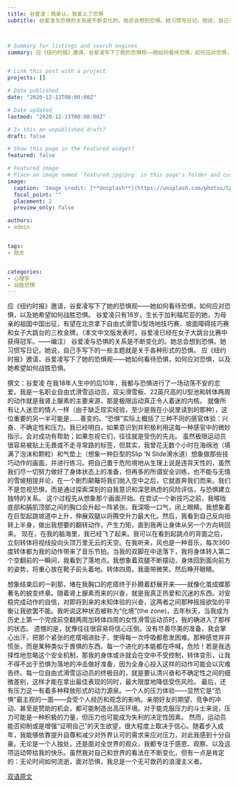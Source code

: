 ```yaml
---
title: 谷爱凌：我承认，我爱上了恐惧
subtitle: 谷爱凌与恐惧的关系是不断变化的。她总会想到恐惧。她习惯写日记，她说，自己手写下的一些主题就是关于各种形式的恐惧。



# Summary for listings and search engines
summary: 应《纽约时报》邀请，谷爱凌写下了她的恐惧观——她如何看待恐惧，如何应对恐惧，以及她希望如何战胜恐惧。


# Link this post with a project
projects: []

# Date published
date: "2020-12-13T00:00:00Z"

# Date updated
lastmod: "2020-12-13T00:00:00Z"

# Is this an unpublished draft?
draft: false

# Show this page in the Featured widget?
featured: false

# Featured image
# Place an image named `featured.jpg/png` in this page's folder and customize its options here.
image:
  caption: 'Image credit: [**Unsplash**](https://unsplash.com/photos/CpkOjOcXdUY)'
  focal_point: ""
  placement: 2
  preview_only: false

authors:
- admin


tags:
- 励志


categories:
- 心理学
- 战胜恐惧
---
```








应《纽约时报》邀请，谷爱凌写下了她的恐惧观——她如何看待恐惧，如何应对恐惧，以及她希望如何战胜恐惧。
谷爱凌只有18岁。生长于加利福尼亚的她，为母亲的祖国中国出征，有望在北京拿下自由式滑雪U型场地技巧赛、坡面障碍技巧赛和女子大跳台的三枚金牌。（本文中文版发表时，谷爱凌已经在女子大跳台比赛中获得冠军。——编注）
谷爱凌与恐惧的关系是不断变化的。她总会想到恐惧。她习惯写日记，她说，自己手写下的一些主题就是关于各种形式的恐惧。
应《纽约时报》邀请，谷爱凌写下了她的恐惧观——她如何看待恐惧，如何应对恐惧，以及她希望如何战胜恐惧。

撰文：谷爱凌
在我18年人生中的后10年，我都与恐惧进行了一场动荡不安的恋爱。我是一名职业自由式滑雪运动员，双尖滑雪板、22英尺高的U型池和转体两周的动作就是我肾上腺素的主要来源，那是极限运动真正令人着迷的内核。
就像所有让人迷恋的情人一样（由于缺乏现实经验，至少是我在小说里读到的那种），这位重要的另一半可能是……善变的。“恐惧”实际上概括了三种不同的感官体验：兴奋、不确定性和压力。我已经明白，如果意识到并积极利用这每一种感官中的微妙指示，会对成功有帮助；如果忽视它们，往往就是受伤的先兆。
虽然极限运动员很容易被贴上无畏或不走寻常路的标签，但其实，我曾花无数个小时在海绵池（填满了泡沫和颗粒）和气垫上（想象一种巨型的Slip ’N Slide滑水道）想象做那些技巧动作的画面，并进行练习。把自己置于危险境地从生理上说是违背天性的，虽然我们尽一切努力做好了身体状态上的准备，但再多的所谓安全训练，也不能与无情的雪坡相提并论，在一个剧烈颠簸将我们抛入空中之后，它就直奔我们而来。我们不是忽视恐惧，而是通过探索深刻的自我意识和深思熟虑的风险评估，与恐惧建立独特的关系。
这个过程先从想象那个画面开始。在尝试一个新技巧之前，我喉咙底部和膈肌顶部之间的胸口会升起一阵紧张。我深吸一口气，闭上眼睛。我想象着在巨型起跳坡道中上升，伸展双腿以将腾空升力最大化。然后，我看到自己反向扭转上半身，做出我想要的翻转动作，产生力矩，直到我再让身体从另一个方向转回来。
现在，在我的脑海里，我已经飞了起来。我可以在看到起跳点的背面之后，立刻转体将视线投向头顶万里无云的天空。在我听来，风也是一种音乐，每次360度转体都为我的动作带来了音乐节拍。当我的双脚在中途落下，我将身体转入第二个空翻前的一瞬间，我看到了落地点。我想象着双腿不断摆动，身体回到面向前方的姿势，将重心放在靴子前头着地。转体四周。我面带微笑。然后睁开眼睛。


想象结束后的一刹那，堵在我胸口的疙瘩终于扑腾着舒展开来——就像化茧成蝶那著名的蜕变终章。随着肾上腺素而来的兴奋，就是我真正热爱和沉迷的东西。对安稳完成动作的自信，对即将到来的未知体验的兴奋，这两者之间那种摇摇欲坠的平衡让我欲罢不能。我听说这种状态被称为“化境”(the zone)，去年秋天，当我成为历史上第一个完成前空翻两周加转体四周的女性滑雪运动员时，我的确进入了那样的状态。
遗憾的是，犹豫往往很容易将信心压倒。没有尽善尽美的准备，我会掌心出汗，把那个紧张的疙瘩咽进肚子，使得每一次呼吸都愈发困难。那种感觉并非慌张，而是某种类似于畏惧的东西。每一个进化的本能都在呼喊，危险！若是我选择性地忽略这个安全机制，那我的身体或许就会在空中不受控制，转体变形，让我不得不出于恐惧为落地的冲击做好准备，因为全身心投入这样的动作可能会以灾难告终。每一位自由式滑雪运动员的终极目的，就是要认清兴奋和不确定性之间的细微差别，这样才能在拿出最佳表现的同时，最大限度地降低受伤风险。
最后，还有压力这一有着多种释放形式的动力源泉。一个人的压力体验——显然它是“恐惧”最主观的一面——会受个人经历和观念的影响。亲朋好友的期望、竞争的冲动、甚至是赞助的机会，都可能制造出高压环境。对于能克服压力的斗士来说，压力可能是一种积极的力量，但压力也可能成为失利的决定性因素。
然而，运动员能否抑制或是增强“证明自己”的天生欲望，很大程度上取决于信心。随着步入成年，我能够依靠提升自尊和减少对外界认可的需求来应对压力，对此我感到十分自豪。无论是一个人独处，还是面对全世界的观众，我都专注于感恩、观察、以及这项运动带给我的快乐。虽然我对自己和世界的看法在不断变化，但有一点是肯定的：无论时间如何流逝，面对恐惧，我总是一个无可救药的浪漫主义者。





[双语原文](https://cn.nytimes.com/sports/20220208/eileen-gu-skiing-fear/dual/)

